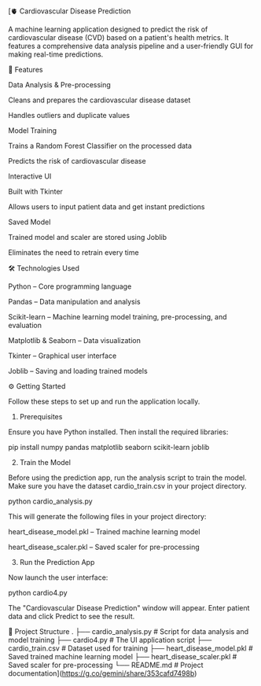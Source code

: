 [🫀 Cardiovascular Disease Prediction

A machine learning application designed to predict the risk of cardiovascular disease (CVD) based on a patient's health metrics.
It features a comprehensive data analysis pipeline and a user-friendly GUI for making real-time predictions.

🚀 Features

Data Analysis & Pre-processing

Cleans and prepares the cardiovascular disease dataset

Handles outliers and duplicate values

Model Training

Trains a Random Forest Classifier on the processed data

Predicts the risk of cardiovascular disease

Interactive UI

Built with Tkinter

Allows users to input patient data and get instant predictions

Saved Model

Trained model and scaler are stored using Joblib

Eliminates the need to retrain every time

🛠️ Technologies Used

Python – Core programming language

Pandas – Data manipulation and analysis

Scikit-learn – Machine learning model training, pre-processing, and evaluation

Matplotlib & Seaborn – Data visualization

Tkinter – Graphical user interface

Joblib – Saving and loading trained models

⚙️ Getting Started

Follow these steps to set up and run the application locally.

1. Prerequisites

Ensure you have Python installed. Then install the required libraries:

pip install numpy pandas matplotlib seaborn scikit-learn joblib

2. Train the Model

Before using the prediction app, run the analysis script to train the model.
Make sure you have the dataset cardio_train.csv in your project directory.

python cardio_analysis.py


This will generate the following files in your project directory:

heart_disease_model.pkl – Trained machine learning model

heart_disease_scaler.pkl – Saved scaler for pre-processing

3. Run the Prediction App

Now launch the user interface:

python cardio4.py


The "Cardiovascular Disease Prediction" window will appear.
Enter patient data and click Predict to see the result.

📁 Project Structure
.
├── cardio_analysis.py          # Script for data analysis and model training
├── cardio4.py                  # The UI application script
├── cardio_train.csv            # Dataset used for training
├── heart_disease_model.pkl     # Saved trained machine learning model
├── heart_disease_scaler.pkl    # Saved scaler for pre-processing
└── README.md                   # Project documentation](https://g.co/gemini/share/353cafd7498b)
